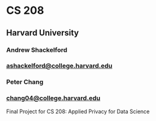 # CS 208
## Harvard University

### Andrew Shackelford  
### ashackelford@college.harvard.edu

### Peter Chang
### chang04@college.harvard.edu

Final Project for CS 208: Applied Privacy for Data Science